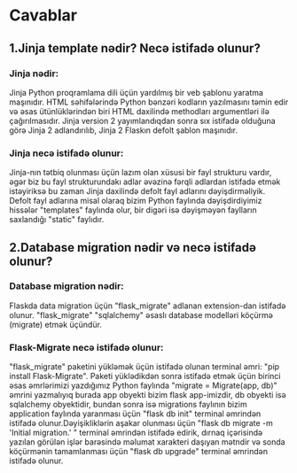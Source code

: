 # Cavablar

## 1.Jinja template nədir? Necə istifadə olunur?

### Jinja nədir:
Jinja Python proqramlama dili üçün yardılmış bir veb şablonu yaratma maşınıdır. HTML səhifələrində Python bənzəri kodların yazılmasını təmin edir və əsas ütünlüklərindən biri HTML daxilində methodları argumentləri ilə çağırılmasıdır. Jinja version 2 yayımlandıqdan sonra sıx istifadə olduğuna görə Jinja 2 adlandırılıb, Jinja 2 Flaskın defolt şablon maşınıdır.
### Jinja necə istifadə olunur:
Jinja-nın tətbiq olunması üçün lazım olan xüsusi bir fayl strukturu vardır, əgər biz bu fayl strukturundakı adlar əvəzinə fərqli adlardan istifadə etmək istəyiriksə bu zaman Jinja daxilində defolt fayl adlarını dəyişdirməliyik. Defolt fayl adlarına misal olaraq bizim Python faylında dəyişdirdiyimiz hissələr "templates" faylında olur, bir digəri isə dəyişməyən faylların saxlandığı "static" faylıdır.

## 2.Database migration nədir və necə istifadə olunur?

### Database migration nədir:
Flaskda data migration üçün "flask_migrate" adlanan extension-dan istifadə olunur. "flask_migrate" "sqlalchemy" əsaslı database modelləri köçürmə (migrate) etmək üçündür.
### Flask-Migrate necə istifadə olunur:
"flask_migrate" paketini yükləmək üçün istifadə olunan terminal əmri: "pip install Flask-Migrate".
Paketi yüklədikdən sonra istifadə etmək üçün birinci əsas əmrlərimizi yazdığımız Python faylında  "migrate = Migrate(app, db)" əmrini yazmalıyıq burada app obyekti bizim flask app-imizdir, db obyekti isə sqlalchemy obyektidir, bundan sonra isə migrations faylının bizim application faylında yaranması üçün "flask db init" terminal əmrindən istifadə olunur.Dəyişikliklərin aşakar olunması üçün "flask db migrate -m 'Initial migration.' " terminal əmrindən istifadə edirik, dırnaq içərisində yazılan görülən işlər barəsində məlumat xarakteri daşıyan mətndir və sonda köçürmənin tamamlanması üçün "flask db upgrade" terminal əmrindən istifadə olunur.

